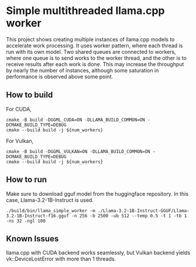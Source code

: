 # Simple multithreaded llama.cpp worker

This project shows creating multiple instances of llama.cpp models to accelerate work processing.
It uses worker pattern, where each thread is run with its own model.
Two shared queues are connected to workers, where one queue is to send works to the worker thread, and the other is to receive results after each work is done.
This may increase the throughput by nearly the number of instances, although some saturation in performance is observed above some point.

## How to build

For CUDA,
```
cmake -B build -DGGML_CUDA=ON -DLLAMA_BUILD_COMMON=ON -DCMAKE_BUILD_TYPE=DEBUG
cmake --build build -j ${num_workers}
```

For Vulkan,
```
cmake -B build -DGGML_VULKAN=ON -DLLAMA_BUILD_COMMON=ON -DCMAKE_BUILD_TYPE=DEBUG
cmake --build build -j ${num_workers}
```

## How to run

Make sure to download gguf model from the huggingface repository. In this case, Llama-3.2-1B-Instruct is used. 
```
./build/bin/llama_simple_worker -m ./Llama-3.2-1B-Instruct-GGUF/Llama-3.2-1B-Instruct-f16.gguf -n 256 -b 2500 -ub 512 --temp 0.5 -t 1 -tb 1 -ns 32 -ngl 100
```


## Known Issues

llama.cpp with CUDA backend works seamlessly, but Vulkan backend yields vk::DeviceLostError with more than 1 threads.
